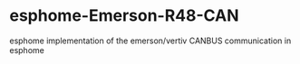 # esphome-Emerson-R48-CAN
esphome implementation of the emerson/vertiv CANBUS communication in esphome
